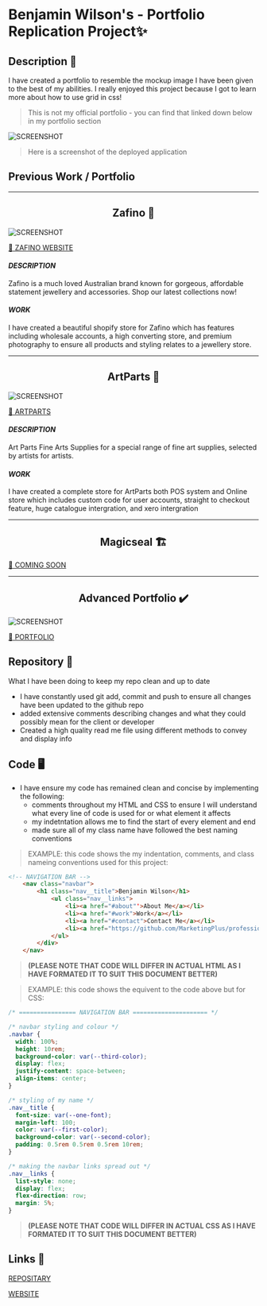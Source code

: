 # Benjamin Wilson's - Portfolio Replication Project✨

## Description 🤙

I have created a portfolio to resemble the mockup image I have been given to the best of my abilities. I really enjoyed this project because I got to learn more about how to use grid in css!

> This is not my official portfolio - you can find that linked down below in my portfolio section

![SCREENSHOT](https://user-images.githubusercontent.com/77607177/110592256-2b062080-81ce-11eb-80ed-597a7af163de.png)

> Here is a screenshot of the deployed application

## Previous Work / Portfolio

---

<center><h2>Zafino 👜</h2></center>

![SCREENSHOT](https://user-images.githubusercontent.com/77607177/110297486-a5586880-8047-11eb-80ba-5786cf51aa61.png)

[🔗 ZAFINO WEBSITE](https://zafino.com.au/)

#### _DESCRIPTION_

Zafino is a much loved Australian brand known for gorgeous, affordable statement jewellery and accessories. Shop our latest collections now!

#### _WORK_

I have created a beautiful shopify store for Zafino which has features including wholesale accounts, a high converting store, and premium photography to ensure all products and styling relates to a jewellery store.

---

<center><h2>ArtParts 🎨</h2></center>

![SCREENSHOT](https://user-images.githubusercontent.com/77607177/110298281-8c03ec00-8048-11eb-81cb-c1b00460010c.png)

[🔗 ARTPARTS ](https://artpartsfinearts.com.au/)

#### _DESCRIPTION_

Art Parts Fine Arts Supplies for a special range of fine art supplies, selected by artists for artists.

#### _WORK_

I have created a complete store for ArtParts both POS system and Online store which includes custom code for user accounts, straight to checkout feature, huge catalogue intergration, and xero intergration

---

<center><h2>Magicseal 🏗️</h2></center>

[🔗 COMING SOON]()

---

<center><h2>Advanced Portfolio ✔️</h2></center>

![SCREENSHOT](https://user-images.githubusercontent.com/77607177/110590742-4c660d00-81cc-11eb-9e9c-06148958a2b4.PNG)

[🔗 PORTFOLIO ](https://marketingplus.github.io/advanced-portfolio/)

## Repository 📁

What I have been doing to keep my repo clean and up to date

- I have constantly used git add, commit and push to ensure all changes have been updated to the github repo
- added extensive comments describing changes and what they could possibly mean for the client or developer
- Created a high quality read me file using different methods to convey and display info

## Code 🖥️

- I have ensure my code has remained clean and concise by implementing the following:
  - comments throughout my HTML and CSS to ensure I will understand what every line of code is used for or what element it affects
  - my indetntation allows me to find the start of every element and end
  - made sure all of my class name have followed the best naming conventions

> EXAMPLE: this code shows the my indentation, comments, and class nameing conventions used for this project:

```HTML
<!-- NAVIGATION BAR -->
    <nav class="navbar">
        <h1 class="nav__title">Benjamin Wilson</h1>
            <ul class="nav__links">
                <li><a href="#about"'>About Me</a></li>
                <li><a href="#work">Work</a></li>
                <li><a href="#contact">Contact Me</a></li>
                <li><a href="https://github.com/MarketingPlus/professional-portfolio/files/6112602/resume.docx" download="resume">Resume</a></li>
            </ul>
        </div>
    </nav>
```

> **(PLEASE NOTE THAT CODE WILL DIFFER IN ACTUAL HTML AS I HAVE FORMATED IT TO SUIT THIS DOCUMENT BETTER)**

> EXAMPLE: this code shows the equivent to the code above but for CSS:

```CSS
/* ================ NAVIGATION BAR ===================== */

/* navbar styling and colour */
.navbar {
  width: 100%;
  height: 10rem;
  background-color: var(--third-color);
  display: flex;
  justify-content: space-between;
  align-items: center;
}

/* styling of my name */
.nav__title {
  font-size: var(--one-font);
  margin-left: 100;
  color: var(--first-color);
  background-color: var(--second-color);
  padding: 0.5rem 0.5rem 0.5rem 10rem;
}

/* making the navbar links spread out */
.nav__links {
  list-style: none;
  display: flex;
  flex-direction: row;
  margin: 5%;
}
```

> **(PLEASE NOTE THAT CODE WILL DIFFER IN ACTUAL CSS AS I HAVE FORMATED IT TO SUIT THIS DOCUMENT BETTER)**

## Links 🔗

[REPOSITARY](https://github.com/MarketingPlus/professional-portfolio/)

[WEBSITE](https://marketingplus.github.io/professional-portfolio/)

